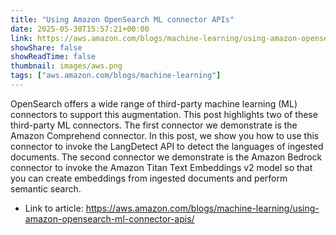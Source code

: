 ```yaml
---
title: "Using Amazon OpenSearch ML connector APIs"
date: 2025-05-30T15:57:21+00:00
link: https://aws.amazon.com/blogs/machine-learning/using-amazon-opensearch-ml-connector-apis/
showShare: false
showReadTime: false
thumbnail: images/aws.png
tags: ["aws.amazon.com/blogs/machine-learning"]
---
```

OpenSearch offers a wide range of third-party machine learning (ML) connectors to support this augmentation. This post highlights two of these third-party ML connectors. The first connector we demonstrate is the Amazon Comprehend connector. In this post, we show you how to use this connector to invoke the LangDetect API to detect the languages of ingested documents. The second connector we demonstrate is the Amazon Bedrock connector to invoke the Amazon Titan Text Embeddings v2 model so that you can create embeddings from ingested documents and perform semantic search.

- Link to article: https://aws.amazon.com/blogs/machine-learning/using-amazon-opensearch-ml-connector-apis/